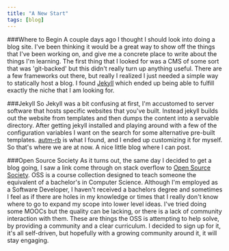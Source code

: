 ```yaml
---
title: "A New Start"
tags: [blog]
---
```



###Where to Begin
A couple days ago I thought I should look into doing a blog site.  I've been thinking it would be a great way to show off the things that I've been working on, and give me a concrete place to write about the things I'm learning.  The first thing that I looked for was a CMS of some sort that was 'git-backed' but this didn't really turn up anything useful. There are a few frameworks out there, but really I realized I just needed a simple way to statically host a blog.  I found [Jekyll] which ended up being able to fulfill exactly the niche that I am looking for.

###Jekyll
So Jekyll was a bit confusing at first, I'm accustomed to server software that hosts specific websites that you've built.  Instead jekyll builds out the website from templates and then dumps the content into a servable directory.  After getting jekyll installed and playing around with a few of the configuration variables I want on the search for some alternative pre-built templates. [autm-rb] is what I found, and I ended up customizing it for myself.  So that's where we are at now. A nice little blog where I can post.

###Open Source Society
As it turns out, the same day I decided to get a blog going, I saw a link come through on stack overflow to [Open Source Society].  OSS is a course collection designed to teach someone the equivalent of a bachelor's in Computer Science.  Although I'm employed as a Software Developer, I haven't received a bachelors degree and sometimes I feel as if there are holes in my knowledge or times that I really don't know where to go to expand my scope into lower level ideas.  I've tried doing some MOOCs but the quality can be lacking, or there is a lack of community interaction with them.  These are things the OSS is attempting to help solve, by providing a community and a clear curriculum.  I decided to sign up for it, it's all self-driven, but hopefully with a growing community around it, it will stay engaging.


[Jekyll]: http://www.jekyllrb.com
[autm-rb]: https://github.com/railsr/autm-rb
[Open Source Society]: https://www.github.com/open-source-society
